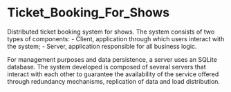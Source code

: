# Ticket_Booking_For_Shows
Distributed ticket booking system for shows.
The system consists of two types of components:
                                                - Client, application through which users interact with the system;
                                                - Server, application responsible for all business logic. 
                                                
For management purposes and data persistence, a server uses an SQLite database. The system developed is composed of several servers that interact with each other to guarantee the availability of the service offered through redundancy mechanisms, replication of data and load distribution.
